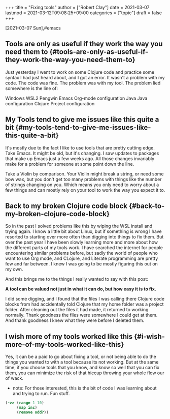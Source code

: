 +++
title = "Fixing tools"
author = ["Robert Clay"]
date = 2021-03-07
lastmod = 2021-03-12T09:08:25+09:00
categories = ["topic"]
draft = false
+++

<span class="timestamp-wrapper"><span class="timestamp">[2021-03-07 Sun]</span></span>,#emacs


## Tools are only as useful if they work the way you need them to {#tools-are-only-as-useful-if-they-work-the-way-you-need-them-to}

Just yesterday I went to work on some Clojure code and practice some syntax I
had just heard about, and I got an error. It wasn't a problem with my code. The
code was fine. The problem was with my tool. The problem lied somewhere is the
line of:

Windows
WSL2
Pengwin
Emacs
Org-mode configuration
Java
Java configuration
Clojure
Project configuration


## My Tools tend to give me issues like this quite a bit {#my-tools-tend-to-give-me-issues-like-this-quite-a-bit}

It's mostly due to the fact I like to use tools that are pretty cutting edge.
Take Emacs. It might be old, but it's changing. I saw updates to packages that
make up Emacs just a few weeks ago. All those changes invariably make for a
problem for someone at some point down the line.

Take a Violin by comparison. Your Violin might break a string, or need some bow
wax, but you don't get too many problems with things like the number of strings
changing on you. Which means you only need to worry about a few things and can
mostly rely on your tool to work the way you expect it to.


## Back to my broken Clojure code block {#back-to-my-broken-clojure-code-block}

So in the past I solved problems like this by wiping the WSL install and trying
again. I know a little bit about Linux, but if something is wrong I have
resorted to starting over more often than digging into things to fix them. But
over the past year I have been slowly learning more and more about how the
different parts of my tools work. I have searched the internet for people
encountering similar problems before, but sadly the world of people who want to
use Org mode, and CLojure, and Literate programming are pretty few and far
between. I knew I was going to be mostly figuring this out on my own.

And this brings me to the things I really wanted to say with this post:

****A tool can be valued not just in what it can do, but how easy it is to fix.****

I did some digging, and I found that the files I was calling there Clojure code
blocks from had accidentally told Clojure that my home folder was a project
folder. After cleaning out the files it had made, it returned to working
normally. Thank goodness the files were somewhere I could get at them. And thank
goodness I knew what they were before I deleted them.


## I wish more of my tools worked like this {#i-wish-more-of-my-tools-worked-like-this}

Yes, it can be a paid to go about fixing a tool, or not being able to do the
things you wanted to with a tool because its not working. But at the same time,
if you choose tools that you know, and know so well that you can fix them, you
can minimize the risk of that hiccup throwing your whole flow our of wack.

-   note: For those interested, this is the bit of code I was learning about and
    trying to run. Fun stuff.

<!--listend-->

<a id="code-snippet--Thread last"></a>
```clojure
(->> (range 1 10)
     (map inc)
     (remove odd?))
```
